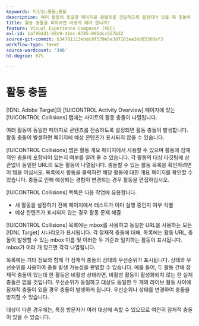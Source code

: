 ```yaml
---
keywords: 타깃팅;충돌;충돌
description: 여러 활동이 동일한 페이지로 콘텐츠를 전달하도록 설정되어 있을 때 충돌이 발생합니다. Adobe Target을 사용할 때 충돌을 피하는 방법에 대해 알아봅니다.
title: 활동 충돌을 피하려면 어떻게 해야 합니까?
feature: Visual Experience Composer (VEC)
exl-id: 1af90dd1-69c9-41ec-8785-095dcc557b32
source-git-commit: b34701113ebdc9f539e5a3d7163aa3dd85368af3
workflow-type: tm+mt
source-wordcount: '346'
ht-degree: 67%

---
```


# 활동 충돌

[!DNL Adobe Target]의 [!UICONTROL Activity Overview] 페이지에 있는 [!UICONTROL Collisions] 탭에는 사이트의 활동 충돌이 나열됩니다.

여러 활동이 동일한 페이지로 콘텐츠를 전송하도록 설정되면 활동 충돌이 발생합니다. 활동 충돌이 발생하면 페이지에 예상 콘텐츠가 표시되지 않을 수 있습니다.

[!UICONTROL Collisions] 탭은 활동 개요 페이지에서 사용할 수 있으며 활동에 잠재적인 충돌이 포함되어 있는지 여부를 알려 줄 수 있습니다. 각 활동의 대상 타깃팅에 상관없이 동일한 URL의 모든 활동이 나열됩니다. 충돌할 수 있는 활동 목록을 확인하려면 이 탭을 여십시오. 목록에서 활동을 클릭하면 해당 활동에 대한 개요 페이지를 확인할 수 있습니다. 충돌로 인해 예상되는 경험이 변경되는 경우 활동을 편집하십시오.

[!UICONTROL Collisions] 목록은 다음 작업에 유용합니다.

* 새 활동을 설정하기 전에 페이지에서 테스트가 이미 실행 중인지 여부 식별
* 예상 컨텐츠가 표시되지 않는 경우 활동 문제 해결

[!UICONTROL Collisions] 목록에는 mbox를 사용하고 동일한 URL을 사용하는 모든 [!DNL Target] 시나리오가 표시됩니다. 각 잠재적 충돌에 대해, 목록에는 활동 URL, 충돌이 발생할 수 있는 mbox 이름 및 이러한 두 기준과 일치하는 활동이 표시됩니다. mbox가 여러 개 있으면 각각 나열됩니다.

목록에는 기타 정보와 함께 각 잠재적 충돌의 상태와 우선순위가 표시됩니다. 상태와 우선순위를 사용하여 충돌 발생 가능성을 판별할 수 있습니다. 예를 들어, 두 활동 간에 잠재적 충돌이 있는데 한 활동은 비활성 상태라면, 비활성 활동이 활성화되지 않는 한 실제 충돌은 없을 것입니다. 우선순위가 동일하고 대상도 동일한 두 개의 라이브 활동 사이에 잠재적 충돌이 있을 경우 충돌이 발생하게 됩니다. 우선순위나 상태를 변경하여 충돌을 방지할 수 있습니다.

대상이 다른 경우에는, 특정 방문자가 여러 대상에 속할 수 있으므로 여전히 잠재적 충돌이 있을 수 있습니다.
